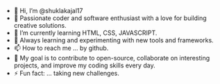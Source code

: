 - 👋 Hi, I’m @shuklakajal17
- 🚀 Passionate coder and software enthusiast with a love for building creative solutions.
- 🌱 I’m currently learning HTML, CSS, JAVASCRIPT.
- 🌱 Always learning and experimenting with new tools and frameworks.
- 📫 How to reach me ... by github.
- 🎯 My goal is to contribute to open-source, collaborate on interesting projects, and improve my coding skills every day.
- ⚡ Fun fact: ... taking new challenges.


<!---
shuklakajal17/shuklakajal17 is a ✨ special ✨ repository because its `README.md` (this file) appears on your GitHub profile.
You can click the Preview link to take a look at your changes.
--->
